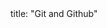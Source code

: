 <frontmatter>
title: "Git and Github"
</frontmatter>

<include src="navbar.md" boilerplate />

<include src="container-inPage-asFlat.md" boilerplate />